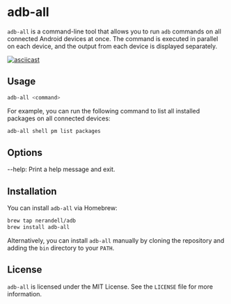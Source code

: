 # adb-all

`adb-all` is a command-line tool that allows you to run `adb` commands on all connected Android devices at once. The command is executed in parallel on each device, and the output from each device is displayed separately.

[![asciicast](https://asciinema.org/a/gIVNhB7mCe5eNwc8iC598pOOP.svg)](https://asciinema.org/a/gIVNhB7mCe5eNwc8iC598pOOP?t=0:03)

## Usage

```bash
adb-all <command>
```

For example, you can run the following command to list all installed packages on all connected devices:

```bash
adb-all shell pm list packages
```

## Options

--help: Print a help message and exit.

## Installation

You can install `adb-all` via Homebrew:

```bash
brew tap nerandell/adb
brew install adb-all
```

Alternatively, you can install `adb-all` manually by cloning the repository and adding the `bin` directory to your `PATH`.

## License

`adb-all` is licensed under the MIT License. See the `LICENSE` file for more information.

